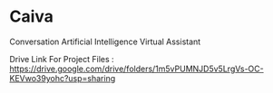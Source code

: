 # Caiva
Conversation Artificial Intelligence Virtual Assistant


Drive Link For Project Files :
https://drive.google.com/drive/folders/1m5vPUMNJD5v5LrgVs-OC-KEVwo39yohc?usp=sharing
